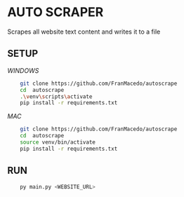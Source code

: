 # AUTO SCRAPER

Scrapes all website text content and writes it to a file

## SETUP

_WINDOWS_
```bash
    git clone https://github.com/FranMacedo/autoscrape
    cd  autoscrape
    .\venv\scripts\activate
    pip install -r requirements.txt
```


_MAC_
```bash
    git clone https://github.com/FranMacedo/autoscrape
    cd  autoscrape
    source venv/bin/activate
    pip install -r requirements.txt
```

## RUN

``` bash
    py main.py <WEBSITE_URL>
```
